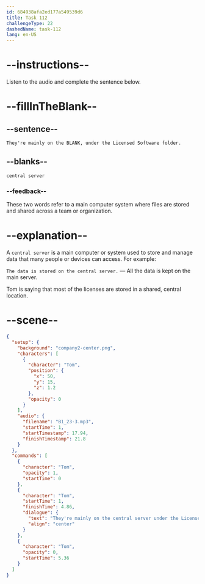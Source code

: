 ```yaml
---
id: 684938afa2ed177a549539d6
title: Task 112
challengeType: 22
dashedName: task-112
lang: en-US
---
```


<!-- (audio) Tom: They're mainly on the central server under the Licensed Software folder. -->

# --instructions--

Listen to the audio and complete the sentence below.

# --fillInTheBlank--

## --sentence--

`They're mainly on the BLANK, under the Licensed Software folder.`

## --blanks--

`central server`

### --feedback--

These two words refer to a main computer system where files are stored and shared across a team or organization.

# --explanation--

A `central server` is a main computer or system used to store and manage data that many people or devices can access. For example:

`The data is stored on the central server.` — All the data is kept on the main server.

Tom is saying that most of the licenses are stored in a shared, central location.

# --scene--

```json
{
  "setup": {
    "background": "company2-center.png",
    "characters": [
      {
        "character": "Tom",
        "position": {
          "x": 50,
          "y": 15,
          "z": 1.2
        },
        "opacity": 0
      }
    ],
    "audio": {
      "filename": "B1_23-3.mp3",
      "startTime": 1,
      "startTimestamp": 17.94,
      "finishTimestamp": 21.8
    }
  },
  "commands": [
    {
      "character": "Tom",
      "opacity": 1,
      "startTime": 0
    },
    {
      "character": "Tom",
      "startTime": 1,
      "finishTime": 4.86,
      "dialogue": {
        "text": "They're mainly on the central server under the Licensed Software folder.",
        "align": "center"
      }
    },
    {
      "character": "Tom",
      "opacity": 0,
      "startTime": 5.36
    }
  ]
}
```
